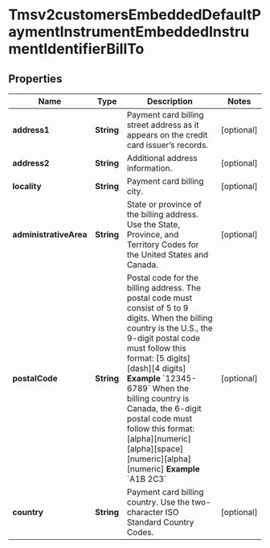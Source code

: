 
# Tmsv2customersEmbeddedDefaultPaymentInstrumentEmbeddedInstrumentIdentifierBillTo

## Properties
Name | Type | Description | Notes
------------ | ------------- | ------------- | -------------
**address1** | **String** | Payment card billing street address as it appears on the credit card issuer’s records.  |  [optional]
**address2** | **String** | Additional address information.  |  [optional]
**locality** | **String** | Payment card billing city.  |  [optional]
**administrativeArea** | **String** | State or province of the billing address. Use the State, Province, and Territory Codes for the United States and Canada.  |  [optional]
**postalCode** | **String** | Postal code for the billing address. The postal code must consist of 5 to 9 digits.  When the billing country is the U.S., the 9-digit postal code must follow this format: [5 digits][dash][4 digits]  **Example** &#x60;12345-6789&#x60;  When the billing country is Canada, the 6-digit postal code must follow this format: [alpha][numeric][alpha][space][numeric][alpha][numeric]  **Example** &#x60;A1B 2C3&#x60;  |  [optional]
**country** | **String** | Payment card billing country. Use the two-character ISO Standard Country Codes.  |  [optional]



